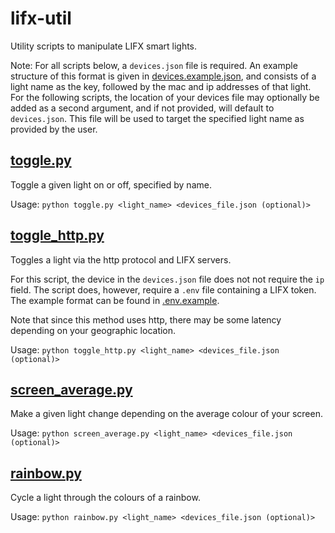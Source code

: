 # lifx-util
Utility scripts to manipulate LIFX smart lights.

Note: For all scripts below, a `devices.json` file is required. An example structure of this format is given in [devices.example.json](./devices.example.json), and consists of a light name as the key, followed by the mac and ip addresses of that light. For the following scripts, the location of your devices file may optionally be added as a second argument, and if not provided, will default to `devices.json`. This file will be used to target the specified light name as provided by the user.



## [toggle.py](./toggle.py)
Toggle a given light on or off, specified by name.

Usage: `python toggle.py <light_name> <devices_file.json (optional)>`


## [toggle_http.py](./toggle_http.py)
Toggles a light via the http protocol and LIFX servers.

For this script, the device in the `devices.json` file does not not require the `ip` field. The script does, however, require a `.env` file containing a LIFX token. The example format can be found in [.env.example](./.env.example).

Note that since this method uses http, there may be some latency depending on your geographic location.

Usage: `python toggle_http.py <light_name> <devices_file.json (optional)>`

## [screen_average.py](./screen_average.py)
Make a given light change depending on the average colour of your screen.

Usage: `python screen_average.py <light_name> <devices_file.json (optional)>`

## [rainbow.py](./rainbow.py)
Cycle a light through the colours of a rainbow.

Usage: `python rainbow.py <light_name> <devices_file.json (optional)>`